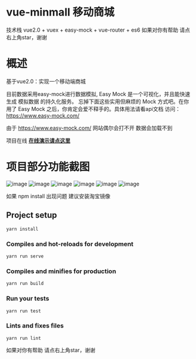# vue-minmall  移动商城

技术栈 vue2.0 + vuex + easy-mock + vue-router + es6 如果对你有帮助 请点右上角star，谢谢

# 概述 

基于vue2.0：实现一个移动端商城

目前数据采用easy-mock进行数据模拟, Easy Mock 是一个可视化，并且能快速生成 模拟数据 的持久化服务。 忘掉下面这些实用但麻烦的 Mock 方式吧。在你用了 Easy Mock 之后，你肯定会爱不释手的。具体用法请看api文档
访问： https://www.easy-mock.com/

由于 https://www.easy-mock.com/ 网站偶尔会打不开 数据会加载不到

项目在线 **[在线演示请点这里](http://www.lolint.com/minmall/dist/#/home)**




# 项目部分功能截图

![image](https://github.com/Anson212/minmall/blob/master/public/images/01.png?raw=true)
![image](https://github.com/Anson212/minmall/blob/master/public/images/02.png?raw=true)
![image](https://github.com/Anson212/minmall/blob/master/public/images/03.png?raw=true)
![image](https://github.com/Anson212/minmall/blob/master/public/images/04.png?raw=true)
![image](https://github.com/Anson212/minmall/blob/master/public/images/05.png?raw=true)
![image](https://github.com/Anson212/minmall/blob/master/public/images/06.png?raw=true)


如果 npm  install  出现问题  建议安装淘宝镜像
## Project setup
```
yarn install
```

### Compiles and hot-reloads for development
```
yarn run serve
```

### Compiles and minifies for production
```
yarn run build
```

### Run your tests
```
yarn run test
```

### Lints and fixes files
```
yarn run lint
```

如果对你有帮助 请点右上角star，谢谢



